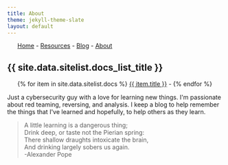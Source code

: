 ```yaml
---
title: About
theme: jekyll-theme-slate
layout: default
---
```

<nav>
	<ul>
		<a href="/">Home</a> - <a href="/resources">Resources</a> - <a href="/blog">Blog</a> - <a href="/about">About</a>
	</ul>
</nav>

<h2>{{ site.data.sitelist.docs_list_title }}</h2>
<ul>
   {% for item in site.data.sitelist.docs %}
      <a href="{{ item.url }}">{{ item.title }}</a> - 
   {% endfor %}
</ul>

Just a cybersecurity guy with a love for learning new things. I'm passionate about red teaming, reversing, and analysis. I keep a blog to help remember the things that I've learned and hopefully, to help others as they learn.

> A little learning is a dangerous thing;  
> Drink deep, or taste not the Pierian spring:  
> There shallow draughts intoxicate the brain,  
> And drinking largely sobers us again.  
> -Alexander Pope
